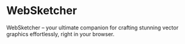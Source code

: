 # WebSketcher
WebSketcher – your ultimate companion for crafting stunning vector graphics effortlessly, right in your browser. 
